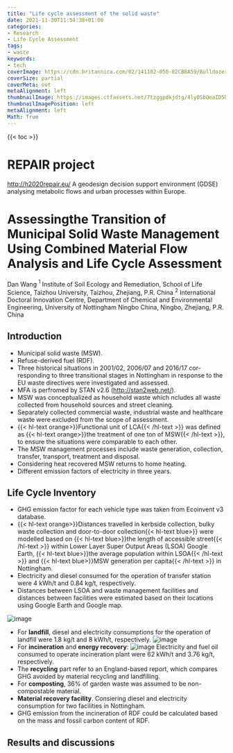 ```yaml
---
title: "Life cycle assessment of the solid waste"
date: 2021-11-30T11:54:38+01:00
categories:
- Research
- Life Cycle Assessment
tags:
- waste
keywords:
- tech
coverImage: https://cdn.britannica.com/02/141102-050-82CB8A59/Bulldozers-landfill.jpg
coverSize: partial
coverMeta: out
metaAlignment: left
thumbnailImage: https://images.ctfassets.net/7tzggpdkjdtg/4ly0SbQeaID5UGnnKX8RsH/1c6091af4a0268d0fb8cbb95c4673013/WSJCC-x-MHI-a-green-solution-for-waste-1400x924.jpg?w=1200&fm=webp
thumbnailImagePosition: left
metaAlignment: left
Math: True
---
```


<!--more-->
{{< toc >}}

# REPAIR project
http://h2020repair.eu/
A geodesign decision support environment (GDSE) analysing metabolic flows and urban processes within Europe.

# Assessingthe Transition of Municipal Solid Waste Management Using Combined Material Flow Analysis and Life Cycle Assessment
Dan Wang
$^1$ Institute of Soil Ecology and Remediation, School of Life Science, Taizhou University, Taizhou, Zhejiang, P.R. China
$^2$ International Doctoral Innovation Centre, Department of Chemical and Environmental Engineering, University of Nottingham Ningbo China, Ningbo, Zhejiang, P.R. China

## Introduction
* Municipal solid waste (MSW).
* Refuse-derived fuel (RDF).
* Three historical situations in  2001/02, 2006/07  and  2016/17 cor-responding  to three  transitional  stages  in  Nottingham in  response to  the  EU  waste directives were investigated and assessed.
* MFA is perfromed by STAN v2.6 (http://stan2web.net/).
* MSW was conceptualized as household waste which ncludes all  waste collected from  household sources and street cleaning.
* Separately collected commercial waste, industrial waste and healthcare waste were excluded from the scope of assessment.
* {{< hl-text orange>}}Functional unit of LCA{{< /hl-text >}} was defined as {{< hl-text orange>}}the treatment of one ton of MSW{{< /hl-text >}}, to ensure the situations were comparable to each other.
* The MSW management processes include waste generation, collection, transfer,
transport, treatment and disposal.
* Considering heat recovered MSW returns to home heating.
* Different emission factors of electricity in three years.

## Life Cycle Inventory

* GHG emission factor for each vehicle type was taken from Ecoinvent v3 database.
* {{< hl-text orange>}}Distances travelled in kerbside collection, bulky waste collection and door-to-door collection{{< hl-text blue>}} were modelled based on {{< hl-text blue>}}the length of accessible street{{< /hl-text >}} within Lower Layer Super Output Areas (LSOA) Google Earth, {{< hl-text blue>}}the average population within LSOA{{< /hl-text >}} and {{< hl-text blue>}}MSW generation per capita{{< /hl-text >}} in Nottingham.
* Electricity and diesel consumed for the operation of transfer
station were 4 kWh/t and 0.84 kg/t, respectively.
* Distances between LSOA and waste management facilities and distances between facilities were estimated based on their locations using Google Earth and Google map.

![image](https://user-images.githubusercontent.com/65668613/144084705-aec5ca2f-83e9-4d6a-9a57-ae8cb9d85baf.png)

* For **landfill**, diesel and electricity consumptions for the operation of landfill were 1.8 kg/t and 8 kWh/t, respectively.
![image](https://user-images.githubusercontent.com/65668613/144085307-7f18ab52-52d2-4152-aa0d-a1bb2e265611.png)
* For **incineration** and **energy recovery**:
![image](https://user-images.githubusercontent.com/65668613/144085780-302b3ac7-af42-4dd0-81a1-d2fd679e3090.png)
Electricity and fuel oil consumed to operate incineration plant were 62 kWh/t and 3.76 kg/t, respectively.
* The **recycling** part refer to an England-based report, which compares GHG avoided by material recycling and landfilling.
* For **composting**, 36% of garden waste was assumed to be non-compostable material.
* **Material recovery facility**. Consiering diesel and electricity consumption for two facilities in Nottingham.
* GHG emission from the incineration of RDF could be calculated based on the mass and fossil carbon content of RDF.

## Results and discussions
